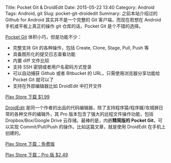 Title: Pocket Git & DroidEdit
Date: 2015-05-22 13:40
Category: Android
Tags: Android, git
Slug: pocket-git-droidedit
Summary: 之前本站介绍过的 Github for Android 其实并不是一个完整的 Git 客户端，而现在若想在 Android 手机或平板上真正的操作 git 仓库的话，Pocket Git 是个不错的选择。

[Pocket Git](http://pocketgit.com/) 体积小巧，但是功能不少：

* 完整支持 Git 的各种操作，包括 Create, Clone, Stage, Pull, Push 等
* 具备图形化的提交日志查看功能
* 内置 diff 文件比较
* 支持 SSH 密钥或者用户名密码方式登录
* 可以自动捕获 Github 或者 Bitbucket 的 URL，只需使用浏览器分享功能给 Pocket Git 就可以了
* 支持在外部编辑器比如 DroidEdit 中打开文件

[Play Store 下载 $1.99](https://play.google.com/store/apps/details?id=com.aor.pocketgit)

[DroidEdit](http://www.droidedit.com/) 是同一个作者的出品的代码编辑器，除了支持程序猿/程序媛/攻城狮日常的各种文件的编辑外，其 Pro 版本包含了强大的远程文件操作功能，包括 Dropbox/Box/Google Drive 云存储。最棒的是，内嵌**精简版的 Pocket Git**，可以实现 Commit/Pull/Push 的操作。比如这篇文章，就是使用 DroidEdit 在手机上创建的。

[Play Store 下载：免费版](https://play.google.com/store/apps/details?id=com.aor.droidedit)

[Play Store 下载：Pro 版 $2.49](https://play.google.com/store/apps/details?id=com.aor.droidedit.pro)
